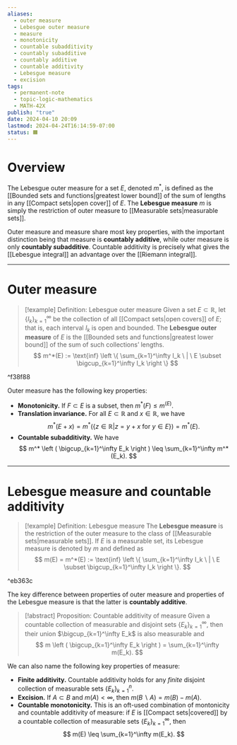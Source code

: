 ```yaml
---
aliases:
  - outer measure
  - Lebesgue outer measure
  - measure
  - monotonicity
  - countable subadditivity
  - countably subadditive
  - countably additive
  - countable additivity
  - Lebesgue measure
  - excision
tags:
  - permanent-note
  - topic-logic-mathematics
  - MATH-42X
publish: "true"
date: 2024-04-10 20:09
lastmod: 2024-04-24T16:14:59-07:00
status: 🟧
---
```

# Overview

The Lebesgue outer measure for a set $E$, denoted $m^*$, is defined as the [[Bounded sets and functions|greatest lower bound]] of the sum of lengths in any [[Compact sets|open cover]] of $E$. The **Lebesgue measure** $m$ is simply the restriction of outer measure to [[Measurable sets|measurable sets]].

Outer measure and measure share most key properties, with the important distinction being that measure is **countably additive**, while outer measure is only **countably *sub*additive**. Countable additivity is precisely what gives the [[Lebesgue integral]] an advantage over the [[Riemann integral]].

---
# Outer measure

>[!example] Definition: Lebesgue outer measure
>Given a set $E \subset \mathbb R$, let $\{I_k\}_{k=1}^\infty$ be the collection of all [[Compact sets|open covers]] of $E$; that is, each interval $I_k$ is open and bounded. The **Lebesgue outer measure** of $E$ is the [[Bounded sets and functions|greatest lower bound]] of the sum of such collections’ lengths.
>$$
>m^*(E) := \text{inf} \left \{ \sum_{k=1}^\infty I_k \ | \ E \subset \bigcup_{k=1}^\infty I_k \right \}
>$$

^f38f88

Outer measure has the following key properties:
- **Monotonicity.** If $F \subset E$ is a subset, then $m^*(F) \leq m^(E)$.
- **Translation invariance.** For all $E \subset \mathbb R$ and $x \in \mathbb R$, we have $$ m^*(E + x) = m^*(\{z \in \mathbb R | z = y + x \text{ for } y \in E\}) = m^*(E). $$
- **Countable subadditivity.** We have $$ m^* \left ( \bigcup_{k=1}^\infty E_k \right ) \leq \sum_{k=1}^\infty m^*(E_k). $$

---
# Lebesgue measure and countable additivity

>[!example] Definition: Lebesgue measure
>The **Lebesgue measure** is the restriction of the outer measure to the class of [[Measurable sets|measurable sets]]. If $E$ is a measurable set, its Lebesgue measure is denoted by $m$ and defined as
>$$
>m(E) = m^*(E) := \text{inf} \left \{ \sum_{k=1}^\infty I_k \ | \ E \subset \bigcup_{k=1}^\infty I_k \right \}.
>$$

^eb363c

The key difference between properties of outer measure and properties of the Lebesgue measure is that the latter is **countably additive**. 

>[!abstract] Proposition: Countable additivity of measure
>Given a countable collection of measurable and disjoint sets $\{ E_k\}_{k=1}^\infty$, then their union $\bigcup_{k=1}^\infty E_k$ is also measurable and 
>$$
>m \left ( \bigcup_{k=1}^\infty E_k \right ) = \sum_{k=1}^\infty m(E_k).
>$$

We can also name the following key properties of measure:
- **Finite additivity.** Countable additivity holds for any *finite* disjoint collection of measurable sets $\{E_k\}_{k=1}^n$.
- **Excision.** If $A \subset B$ and $m(A) < \infty$, then $m(B \smallsetminus A) = m(B) - m(A)$.
- **Countable monotonicity.** This is an oft-used combination of montonicity and countable additivity of measure: if $E$ is [[Compact sets|covered]] by a countable collection of measurable sets $\{E_k\}_{k=1}^\infty$, then 
$$
m(E) \leq \sum_{k=1}^\infty m(E_k).
$$